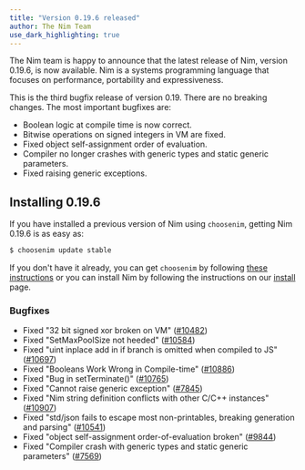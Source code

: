 ```yaml
---
title: "Version 0.19.6 released"
author: The Nim Team
use_dark_highlighting: true
---
```


The Nim team is happy to announce that the latest release of Nim,
version 0.19.6, is now available. Nim is a systems programming language that
focuses on performance, portability and expressiveness.

This is the third bugfix release of version 0.19.
There are no breaking changes.
The most important bugfixes are:

- Boolean logic at compile time is now correct.
- Bitwise operations on signed integers in VM are fixed.
- Fixed object self-assignment order of evaluation.
- Compiler no longer crashes with generic types and static generic parameters.
- Fixed raising generic exceptions.


## Installing 0.19.6

If you have installed a previous version of Nim using ``choosenim``,
getting Nim 0.19.6 is as easy as:

```bash
$ choosenim update stable
```

If you don't have it already, you can get ``choosenim`` by following
[these instructions](https://github.com/dom96/choosenim) or you can install
Nim by following the instructions on our
[install](https://nim-lang.org/install.html) page.


### Bugfixes

- Fixed "32 bit signed xor broken on VM"
  ([#10482](https://github.com/nim-lang/Nim/issues/10482))
- Fixed "SetMaxPoolSize not heeded"
  ([#10584](https://github.com/nim-lang/Nim/issues/10584))
- Fixed "uint inplace add in if branch is omitted when compiled to JS"
  ([#10697](https://github.com/nim-lang/Nim/issues/10697))
- Fixed "Booleans Work Wrong in Compile-time"
  ([#10886](https://github.com/nim-lang/Nim/issues/10886))
- Fixed "Bug in setTerminate()"
  ([#10765](https://github.com/nim-lang/Nim/issues/10765))
- Fixed "Cannot raise generic exception"
  ([#7845](https://github.com/nim-lang/Nim/issues/7845))
- Fixed "Nim string definition conflicts with other C/C++ instances"
  ([#10907](https://github.com/nim-lang/Nim/issues/10907))
- Fixed "std/json fails to escape most non-printables, breaking generation and parsing"
  ([#10541](https://github.com/nim-lang/Nim/issues/10541))
- Fixed "object self-assignment order-of-evaluation broken"
  ([#9844](https://github.com/nim-lang/Nim/issues/9844))
- Fixed "Compiler crash with generic types and static generic parameters"
  ([#7569](https://github.com/nim-lang/Nim/issues/7569))

